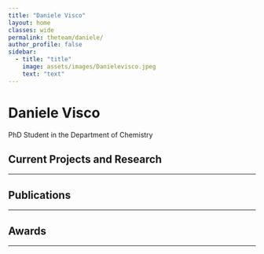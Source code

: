 ```yaml
---
title: "Daniele Visco"
layout: home
classes: wide
permalink: theteam/daniele/
author_profile: false
sidebar:
  - title: "title"
    image: assets/images/Danielevisco.jpeg
    text: "text"
---
```


# Daniele Visco

PhD Student in the Department of Chemistry
## Current Projects and Research
---


## Publications
---

## Awards
---
